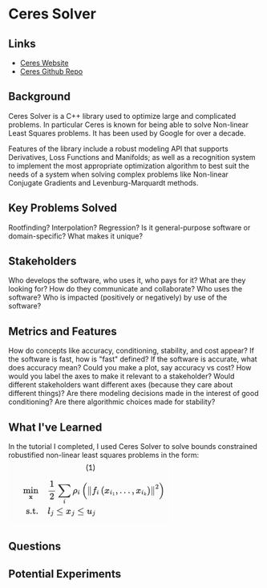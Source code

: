 # Ceres Solver


## Links
* [Ceres Website](http://ceres-solver.org/index.html)
* [Ceres Github Repo](https://github.com/ceres-solver/ceres-solver)


## Background
Ceres Solver is a C++ library used to optimize large and complicated problems. In particular Ceres is known for being able to solve Non-linear Least Squares problems. It has been used by Google for over a decade. 

Features of the library include a robust modeling API that supports Derivatives, Loss Functions and Manifolds; as well as a recognition system to implement the most appropriate optimization algorithm to best suit the needs of a system when solving complex problems like Non-linear Conjugate Gradients and Levenburg-Marquardt methods.

## Key Problems Solved
Rootfinding? Interpolation? Regression?
Is it general-purpose software or domain-specific? What makes it unique?

## Stakeholders
Who develops the software, who uses it, who pays for it?
What are they looking for?
How do they communicate and collaborate?
Who uses the software?
Who is impacted (positively or negatively) by use of the software?

## Metrics and Features
How do concepts like accuracy, conditioning, stability, and cost appear?
If the software is fast, how is "fast" defined?
If the software is accurate, what does accuracy mean? Could you make a plot, say accuracy vs cost? How would you label the axes to make it relevant to a stakeholder?
Would different stakeholders want different axes (because they care about different things)?
Are there modeling decisions made in the interest of good conditioning? Are there algorithmic choices made for stability?

## What I've Learned
In the tutorial I completed, I used Ceres Solver to solve bounds constrained robustified non-linear least squares problems in the form:
![image](https://raw.githubusercontent.com/cu-numcomp/spring22-project-liho2210/main/img/Screen%20Shot%202022-04-03%20at%208.14.47%20PM.png?token=GHSAT0AAAAAABQS4WURP2V55UTHEF7KGQF2YSTR7TA)

## Questions

## Potential Experiments


```python

```
